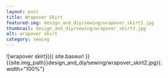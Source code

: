```yaml
---
layout: post
title: Wrapover Skirt
featured-img: design_and_diy/sewing/wrapover_skirt1.jpg
thumbnail: design_and_diy/sewing/wrapover_skirt3.jpg
alt: wrapover skirt
category: sewing
---
```


![wrapover skirt]({{ site.baseurl }}{{site.img_path}}design_and_diy/sewing/wrapover_skirt2.jpg){: width="100%"}
